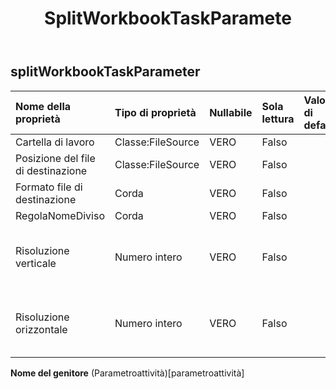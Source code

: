﻿---
title: SplitWorkbookTaskParamete
second_title: Aspose.Cells Cloud Documen
type: docs
url: /it/specification/model/splitworkbooktaskparameter/
description: "Aspose.Cells Specifica del modello cloud: SplitWorkbookTaskParameter. Gestisci facilmente Excel e altri fogli di calcolo con funzionalità come apertura, generazione, modifica, divisione, unione, confronto e conversione"
weight: 50
---
## **splitWorkbookTaskParameter**

 

| Nome della proprietà| Tipo di proprietà| Nullabile| Sola lettura| Valore di default| Descrizione|
|:- |:- |:- |:- |:- |:- |
| Cartella di lavoro| Classe:FileSource| VERO| Falso|||
| Posizione del file di destinazione| Classe:FileSource| VERO| Falso|||
| Formato file di destinazione| Corda| VERO| Falso|||
| RegolaNomeDiviso| Corda| VERO| Falso|| NomeFoglio/NuovaGuida|
| Risoluzione verticale| Numero intero| VERO| Falso|| Quando il formato del file di destinazione è immagine, la risoluzione verticale non può essere nulla.|
| Risoluzione orizzontale| Numero intero| VERO| Falso|| Quando il formato del file di destinazione è un'immagine, la risoluzione orizzontale non può essere nulla.|

**Nome del genitore** (Parametroattività)[parametroattività]